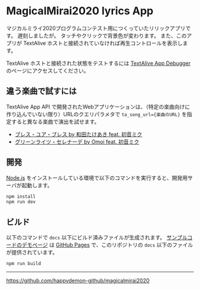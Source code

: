 # MagicalMirai2020 lyrics App

マジカルミライ2020プログラムコンテスト用につくっていたリリックアプリです。
遅刻しましたが。
タッチやクリックで背景色が変わります。
また、このアプリが TextAlive ホストと接続されていなければ再生コントロールを表示します。

TextAlive ホストと接続された状態をテストするには [TextAlive App Debugger](https://developer.textalive.jp/app/run/?ta_app_url=https%3A%2F%2Fhappydemon-github.github.io%2Fmagicalmirai2020%2F&ta_song_url=https%3A%2F%2Fwww.youtube.com%2Fwatch%3Fv%3DygY2qObZv24) のページにアクセスしてください。


## 違う楽曲で試すには

TextAlive App API で開発されたWebアプリケーションは、（特定の楽曲向けに作り込んでいない限り）URLのクエリパラメタで `ta_song_url={楽曲のURL}` を指定すると異なる楽曲で演出を試せます。

- [ブレス・ユア・ブレス by 和田たけあき feat. 初音ミク](https://happydemon-github.github.io/magicalmirai2020/?ta_song_url=https%3A%2F%2Fwww.youtube.com%2Fwatch%3Fv%3Da-Nf3QUFkOU)
- [グリーンライツ・セレナーデ by Omoi feat. 初音ミク](https://happydemon-github.github.io/magicalmirai2020/?ta_song_url=https%3A%2F%2Fwww.youtube.com%2Fwatch%3Fv%3DXSLhsjepelI)



## 開発

[Node.js](https://nodejs.org/) をインストールしている環境で以下のコマンドを実行すると、開発用サーバが起動します。

```sh
npm install
npm run dev
```

## ビルド

以下のコマンドで `docs` 以下にビルド済みファイルが生成されます。 [サンプルコードのデモページ](https://happydemon-github.github.io/magicalmirai2020/) は [GitHub Pages](https://pages.github.com/) で、このリポジトリの `docs` 以下のファイルが提供されています。

```sh
npm run build
```
---
https://github.com/happydemon-github/magicalmirai2020

